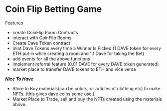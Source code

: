 # Coin Flip Betting Game

Features

- create CoinFlip Room Contracts
- interact with CoinFlip Rooms
- Create Dave Token contract
- mint Dave Tokens every time a Winner Is Picked
  (1 DAVE token for every ETH put in while creating a room and 1.1 Dave for taking the Bet)
- add events for all the above functions
- implement referral feature (0.01 DAVE for every DAVE token generated)
- market place to transfer DAVE tokens to ETH and vice versa

**_Nice To Have_**

- Store to Buy materials(can be colors, or articles of clothing etc) to make NFTs. (this gives dave coins some use.)
- Market Place to Trade, sell and buy the NFTs created using the materials above.
